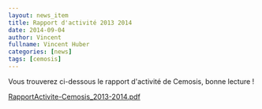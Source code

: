 ```yaml
---
layout: news_item
title: Rapport d'activité 2013 2014
date: 2014-09-04
author: Vincent 
fullname: Vincent Huber
categories: [news]
tags: [cemosis]
---
```


Vous trouverez ci-dessous le rapport d'activité de Cemosis, bonne lecture !

[RapportActivite-Cemosis_2013-2014.pdf](https://docs.google.com/viewer?a=v&pid=sites&srcid=Y2Vtb3Npcy5mcnx3d3d8Z3g6NjliNjBlMmI4ZWJhZmZmYg)